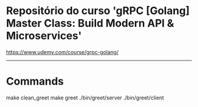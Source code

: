 # Repositório do curso 'gRPC [Golang] Master Class: Build Modern API & Microservices'
https://www.udemy.com/course/grpc-golang/

---

# Commands
make clean_greet
make greet
./bin/greet/server
./bin/greet/client
